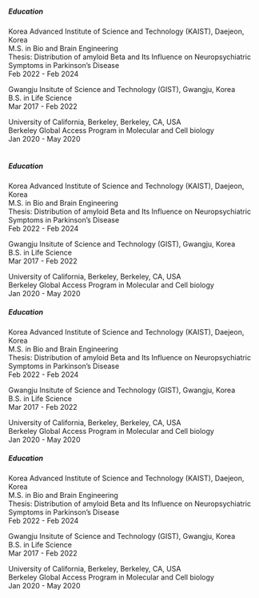 <h5 style="font-weight:700;">Education</h5>

Korea Advanced Institute of Science and Technology (KAIST), Daejeon, Korea<br>
M.S. in Bio and Brain Engineering<br>
Thesis: Distribution of amyloid Beta and Its Influence on Neuropsychiatric Symptoms in Parkinson’s Disease<br>
Feb 2022 - Feb 2024

Gwangju Insitute of Science and Technology (GIST), Gwangju, Korea<br>
B.S. in Life Science<br>
Mar 2017 - Feb 2022

University of California, Berkeley, Berkeley, CA, USA<br>
Berkeley Global Access Program in Molecular and Cell biology<br>
Jan 2020 - May 2020
<br>
<br>


<h5 style="font-weight:700;">Education</h5>

Korea Advanced Institute of Science and Technology (KAIST), Daejeon, Korea<br>
M.S. in Bio and Brain Engineering<br>
Thesis: Distribution of amyloid Beta and Its Influence on Neuropsychiatric Symptoms in Parkinson’s Disease<br>
Feb 2022 - Feb 2024

Gwangju Insitute of Science and Technology (GIST), Gwangju, Korea<br>
B.S. in Life Science<br>
Mar 2017 - Feb 2022

University of California, Berkeley, Berkeley, CA, USA<br>
Berkeley Global Access Program in Molecular and Cell biology<br>
Jan 2020 - May 2020


<h5 style="font-weight:700;">Education</h5>

Korea Advanced Institute of Science and Technology (KAIST), Daejeon, Korea<br>
M.S. in Bio and Brain Engineering<br>
Thesis: Distribution of amyloid Beta and Its Influence on Neuropsychiatric Symptoms in Parkinson’s Disease<br>
Feb 2022 - Feb 2024

Gwangju Insitute of Science and Technology (GIST), Gwangju, Korea<br>
B.S. in Life Science<br>
Mar 2017 - Feb 2022

University of California, Berkeley, Berkeley, CA, USA<br>
Berkeley Global Access Program in Molecular and Cell biology<br>
Jan 2020 - May 2020


<h5 style="font-weight:700;">Education</h5>

Korea Advanced Institute of Science and Technology (KAIST), Daejeon, Korea<br>
M.S. in Bio and Brain Engineering<br>
Thesis: Distribution of amyloid Beta and Its Influence on Neuropsychiatric Symptoms in Parkinson’s Disease<br>
Feb 2022 - Feb 2024

Gwangju Insitute of Science and Technology (GIST), Gwangju, Korea<br>
B.S. in Life Science<br>
Mar 2017 - Feb 2022

University of California, Berkeley, Berkeley, CA, USA<br>
Berkeley Global Access Program in Molecular and Cell biology<br>
Jan 2020 - May 2020



<!--

<h5 style="font-weight:700;">Behind the Research</h5>

<div class="row">
  <div class="col-sm">
    {% include figure.liquid path="assets/img/3.jpg" class="img-fluid rounded z-depth-1" %}
    <div class="caption">Lab ski trip — winter 2024</div>
  </div>
  <div class="col-sm">
    {% include figure.liquid path="assets/img/3.jpg" class="img-fluid rounded z-depth-1" %}
    <div class="caption">Dormitory council event, 2021</div>
  </div>
  <div class="col-sm">
    {% include figure.liquid path="assets/img/3.jpg" class="img-fluid rounded z-depth-1" %}
    <div class="caption">Night school volunteers, 2019</div>
  </div>
</div>

<div class="row align-items-center">
  <div class="col-sm-5">
    {% include figure.liquid
       path="assets/img/3.jpg"
       title="Night School Volunteering"
       class="img-fluid rounded z-depth-1" %}
    <div class="caption">Night School — community science session</div>
  </div>
  <div class="col-sm-7">
    <h5>Night School Outreach</h5>
    <p>Adults from diverse professions joined weekly science workshops.
       I designed hands-on demos and short explainers to support lifelong learning.</p>
  </div>
</div>
<div class="row align-items-center">
  <div class="col-sm-5">
    {% include figure.liquid
       path="assets/img/3.jpg"
       title="Night School Volunteering"
       class="img-fluid rounded z-depth-1" %}
    <div class="caption">Night School — community science session</div>
  </div>
  <div class="col-sm-7">
    <h5>Night School Outreach</h5>
    <p>Adults from diverse professions joined weekly science workshops.
       I designed hands-on demos and short explainers to support lifelong learning.</p>
  </div>
</div>
<div class="row align-items-center">
  <div class="col-sm-5">
    {% include figure.liquid
       path="assets/img/3.jpg"
       title="Night School Volunteering"
       class="img-fluid rounded z-depth-1" %}
    <div class="caption">Night School — community science session</div>
  </div>
  <div class="col-sm-7">
    <h5>Night School Outreach</h5>
    <p>Adults from diverse professions joined weekly science workshops.
       I designed hands-on demos and short explainers to support lifelong learning.</p>
  </div>
</div>




<div class="row justify-content-sm-center">
    <div class="col-sm-8 mt-3 mt-md-0">
        {% include figure.liquid path="assets/img/6.jpg" title="example image" class="img-fluid rounded z-depth-1" %}
    </div>
    <div class="col-sm-4 mt-3 mt-md-0">
        {% include figure.liquid path="assets/img/11.jpg" title="example image" class="img-fluid rounded z-depth-1" %}
    </div>
</div>
<div class="caption">
    You can also have artistically styled 2/3 + 1/3 images, like these.
</div>

The code is simple.
Just wrap your images with `<div class="col-sm">` and place them inside `<div class="row">` (read more about the <a href="https://getbootstrap.com/docs/4.4/layout/grid/">Bootstrap Grid</a> system).
To make images responsive, add `img-fluid` class to each; for rounded corners and shadows use `rounded` and `z-depth-1` classes.
Here's the code for the last row of images above:

-->
